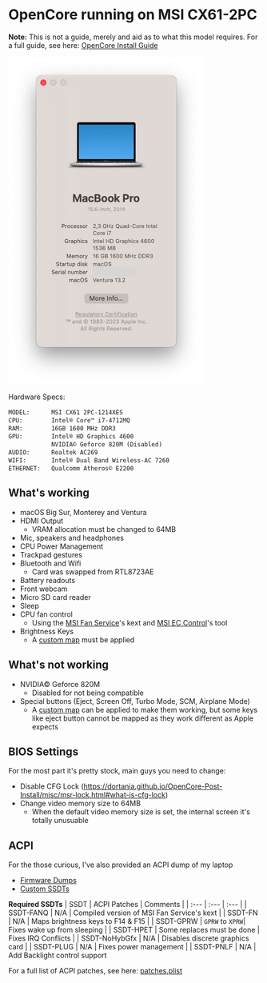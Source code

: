 # OpenCore running on MSI CX61-2PC
**Note:** This is not a guide, merely and aid as to what this model requires. For a full guide, see here: [OpenCore Install Guide](https://dortania.github.io/OpenCore-Install-Guide/)

![](/images/about-this-mac.png)

Hardware Specs:

```
MODEL:      MSI CX61 2PC-1214XES
CPU:        Intel® Core™ i7-4712MQ
RAM:        16GB 1600 MHz DDR3
GPU:        Intel® HD Graphics 4600
            NVIDIA© Geforce 820M (Disabled)
AUDIO:      Realtek AC269
WIFI:       Intel® Dual Band Wireless-AC 7260
ETHERNET:   Qualcomm Atheros© E2200
```

## What's working

* macOS Big Sur, Monterey and Ventura
* HDMI Output
  * VRAM allocation must be changed to 64MB
* Mic, speakers and headphones
* CPU Power Management
* Trackpad gestures
* Bluetooth and Wifi
  * Card was swapped from RTL8723AE
* Battery readouts
* Front webcam
* Micro SD card reader
* Sleep
* CPU fan control
  * Using the [MSI Fan Service](https://github.com/lgs3137/MSIFanControl/tree/master/MSIFanService)'s kext and [MSI EC Control](https://github.com/lgs3137/MSIFanControl/tree/master/MSIECControl)'s tool
* Brightness Keys
  * A [custom map](https://github.com/RehabMan/OS-X-Voodoo-PS2-Controller/wiki/How-to-Use-Custom-Keyboard-Mapping) must be applied 

## What's not working

* NVIDIA© Geforce 820M
  * Disabled for not being compatible
* Special buttons (Eject, Screen Off, Turbo Mode, SCM, Airplane Mode)
  * A [custom map](https://github.com/RehabMan/OS-X-Voodoo-PS2-Controller/wiki/How-to-Use-Custom-Keyboard-Mapping) can be applied to make them working, but some keys like eject button cannot be mapped as they work different as Apple expects

## BIOS Settings

For the most part it's pretty stock, main guys you need to change:

* Disable CFG Lock (https://dortania.github.io/OpenCore-Post-Install/misc/msr-lock.html#what-is-cfg-lock)
* Change video memory size to 64MB
  * When the default video memory size is set, the internal screen it's totally unusuable

## ACPI

For the those curious, I've also provided an ACPI dump of my laptop

* [Firmware Dumps](/ACPI/ACPI-Dumps/)
* [Custom SSDTs](/ACPI/Custom-SSDTs/)

**Required SSDTs**
| SSDT | ACPI Patches | Comments |
| :--- | :--- | :--- |
| SSDT-FANQ | N/A | Compiled version of MSI Fan Service's kext |
| SSDT-FN | N/A | Maps brightness keys to F14 & F15 |
| SSDT-GPRW | `GPRW` to `XPRW`| Fixes wake up from sleeping |
| SSDT-HPET | Some replaces must be done | Fixes IRQ Conflicts |
| SSDT-NoHybGfx | N/A | Disables discrete graphics card |
| SSDT-PLUG | N/A | Fixes power management |
| SSDT-PNLF | N/A | Add Backlight control support 

For a full list of ACPI patches, see here: [patches.plist](/ACPI/Custom-SSDTs/patches.plist)
